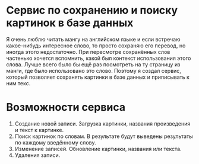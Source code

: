 # Сервис по сохранению и поиску картинок в базе данных
Я очень люблю читать мангу на английском языке и если встречаю какое-нибудь интересное слово, то просто сохраняю его перевод, но иногда этого недостаточно.
При пересмотре сохранённых слов частенько хочется вспомнить, какой был контекст использования этого слова.
Лучше всего было бы ещё раз посмотреть на ту страницу из манги, где было использовано это слово.
Поэтому я создал сервис, который позволяет сохранять картинки в базе данных и приписывать к ним текс.
# Возможности сервиса
1) Создание новой записи. Загрузка картинки, названия произведения и текст к картинке.
2) Поиск картинок по словам. В результате будут выведены результаты по каждому введённому слову.
3) Изменение записей. Обновление картинки, названия или текста.
4) Удаления записи.